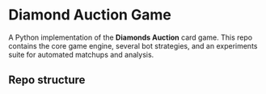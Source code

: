 # Diamond Auction Game

A Python implementation of the **Diamonds Auction** card game. This repo contains the core game engine, several bot strategies, and an experiments suite for automated matchups and analysis.

## Repo structure

